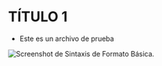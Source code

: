 # TÍTULO 1
* Este es un archivo de prueba

![Screenshot de Sintaxis de Formato Básica.](https://github.com/SantiagoRamirez1803/technical_discussion/issues/1#issue-2740786615)
